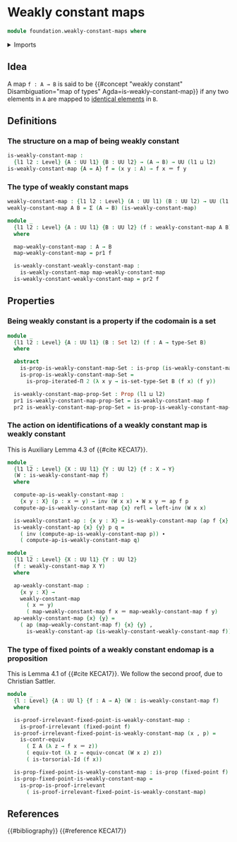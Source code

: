 # Weakly constant maps

```agda
module foundation.weakly-constant-maps where
```

<details><summary>Imports</summary>

```agda
open import foundation.action-on-identifications-functions
open import foundation.dependent-pair-types
open import foundation.fixed-points-endofunctions
open import foundation.identity-types
open import foundation.iterated-dependent-product-types
open import foundation.universe-levels

open import foundation-core.contractible-types
open import foundation-core.functoriality-dependent-pair-types
open import foundation-core.propositions
open import foundation-core.sets
open import foundation-core.torsorial-type-families
```

</details>

## Idea

A map `f : A → B` is said to be
{{#concept "weakly constant" Disambiguation="map of types" Agda=is-weakly-constant-map}}
if any two elements in `A` are mapped to
[identical elements](foundation-core.identity-types.md) in `B`.

## Definitions

### The structure on a map of being weakly constant

```agda
is-weakly-constant-map :
  {l1 l2 : Level} {A : UU l1} {B : UU l2} → (A → B) → UU (l1 ⊔ l2)
is-weakly-constant-map {A = A} f = (x y : A) → f x ＝ f y
```

### The type of weakly constant maps

```agda
weakly-constant-map : {l1 l2 : Level} (A : UU l1) (B : UU l2) → UU (l1 ⊔ l2)
weakly-constant-map A B = Σ (A → B) (is-weakly-constant-map)

module _
  {l1 l2 : Level} {A : UU l1} {B : UU l2} (f : weakly-constant-map A B)
  where

  map-weakly-constant-map : A → B
  map-weakly-constant-map = pr1 f

  is-weakly-constant-weakly-constant-map :
    is-weakly-constant-map map-weakly-constant-map
  is-weakly-constant-weakly-constant-map = pr2 f
```

## Properties

### Being weakly constant is a property if the codomain is a set

```agda
module _
  {l1 l2 : Level} {A : UU l1} (B : Set l2) (f : A → type-Set B)
  where

  abstract
    is-prop-is-weakly-constant-map-Set : is-prop (is-weakly-constant-map f)
    is-prop-is-weakly-constant-map-Set =
      is-prop-iterated-Π 2 (λ x y → is-set-type-Set B (f x) (f y))

  is-weakly-constant-map-prop-Set : Prop (l1 ⊔ l2)
  pr1 is-weakly-constant-map-prop-Set = is-weakly-constant-map f
  pr2 is-weakly-constant-map-prop-Set = is-prop-is-weakly-constant-map-Set
```

### The action on identifications of a weakly constant map is weakly constant

This is Auxiliary Lemma 4.3 of {{#cite KECA17}}.

```agda
module _
  {l1 l2 : Level} {X : UU l1} {Y : UU l2} {f : X → Y}
  (W : is-weakly-constant-map f)
  where

  compute-ap-is-weakly-constant-map :
    {x y : X} (p : x ＝ y) → inv (W x x) ∙ W x y ＝ ap f p
  compute-ap-is-weakly-constant-map {x} refl = left-inv (W x x)

  is-weakly-constant-ap : {x y : X} → is-weakly-constant-map (ap f {x} {y})
  is-weakly-constant-ap {x} {y} p q =
    ( inv (compute-ap-is-weakly-constant-map p)) ∙
    ( compute-ap-is-weakly-constant-map q)

module _
  {l1 l2 : Level} {X : UU l1} {Y : UU l2}
  (f : weakly-constant-map X Y)
  where

  ap-weakly-constant-map :
    {x y : X} →
    weakly-constant-map
      ( x ＝ y)
      ( map-weakly-constant-map f x ＝ map-weakly-constant-map f y)
  ap-weakly-constant-map {x} {y} =
    ( ap (map-weakly-constant-map f) {x} {y} ,
      is-weakly-constant-ap (is-weakly-constant-weakly-constant-map f))
```

### The type of fixed points of a weakly constant endomap is a proposition

This is Lemma 4.1 of {{#cite KECA17}}. We follow the second proof, due to
Christian Sattler.

```agda
module _
  {l : Level} {A : UU l} {f : A → A} (W : is-weakly-constant-map f)
  where

  is-proof-irrelevant-fixed-point-is-weakly-constant-map :
    is-proof-irrelevant (fixed-point f)
  is-proof-irrelevant-fixed-point-is-weakly-constant-map (x , p) =
    is-contr-equiv
      ( Σ A (λ z → f x ＝ z))
      ( equiv-tot (λ z → equiv-concat (W x z) z))
      ( is-torsorial-Id (f x))

  is-prop-fixed-point-is-weakly-constant-map : is-prop (fixed-point f)
  is-prop-fixed-point-is-weakly-constant-map =
    is-prop-is-proof-irrelevant
      ( is-proof-irrelevant-fixed-point-is-weakly-constant-map)
```

## References

{{#bibliography}} {{#reference KECA17}}
